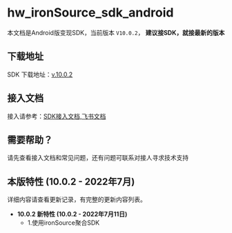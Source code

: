 # hw_ironSource_sdk_android

本文档是Android版变现SDK，当前版本 `V10.0.2`， <b>  建议接SDK，就接最新的版本 </B>

## 下载地址

SDK 下载地址：[v.10.0.2](https://github.com/artwl/hw_game_mp_sdk_ironsource_android/releases)

## 接入文档

接入请参考：[SDK接入文档,飞书文档](https://hellowd.feishu.cn/docx/doxcnVxhTFV3vW1JWPKXOzihsTe)

## 需要帮助？

请先查看接入文档和常见问题，还有问题可联系对接人寻求技术支持

## 本版特性 (10.0.2 - 2022年7月)

详细内容请查看更新记录，有完整的更新内容列表。
- **10.0.2 新特性 (10.0.2 - 2022年7月11日)**
  - 1.使用ironSource聚合SDK
